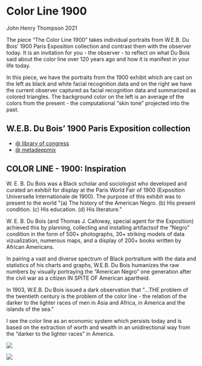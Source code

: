 # Color Line 1900

John Henry Thompson
2021

The piece “The Color Line 1900” takes individual portraits from
W.E.B. Du Bois’ 1900 Paris Exposition collection
and contrast them with the observer today. It is an invitation for you - the observer - to reflect on what Du Bois said about the color line over 120 years ago and how it is manifest in your life today.

In this piece, we have the portraits from the 1900 exhibit which are cast on the left as black and white facial recognition data and on the right we have the current observer captured as facial recognition data and summarized as colored triangles. The background color on the left is an average of the colors from the present - the computational “skin tone” projected into the past.

## W.E.B. Du Bois’ 1900 Paris Exposition collection

- [ @ library of congress](https://www.loc.gov/pictures/collection/anedub/)
- [ @ metadeepmix ](http://metadeepmix.com/webdb/webdb/)

## COLOR LINE - 1900: Inspiration

W. E. B. Du Bois was a Black scholar and sociologist who developed and curated an exhibit for display at the Paris World Fair of 1900 (Exposition Universelle Internationale de 1900). The purpose of this exhibit was to present to the world "(a) The history of the American Negro. (b) His present condition. (c) His education. (d) His literature."

W. E. B. Du Bois (and Thomas J. Calloway, special agent for the Exposition) achieved this by planning, collecting and installing artifactsof the “Negro” condition in the form of 500+ photographs, 30+ striking models of data vizualization, numerous maps, and a display of 200+ books written by African Americans.

In pairing a vast and diverse spectrum of Black portraiture with the data and statistics of his charts and graphs, W.E.B. Du Bois humanizes the raw numbers by visually portraying the “American Negro” one generation after the civil war as a citizen IN SPITE OF American apartheid.

In 1903, W.E.B. Du Bois issued a dark observation that "...THE problem of the twentieth century is the problem of the color line - the relation of the darker to the lighter races of men in Asia and Africa, in America and the islands of the sea."

I see the color line as an economic system which persists today and is based on the extraction of worth and wealth in an unidirectional way from the “darker to the lighter races” in America.

[![](https://jht1493.net/a1/skt/assets/mov/Colored-Portraits-2021/2022-01-01/IMG_0572-color-line.JPEG)](https://jht1493.net/a1/skt/assets/mov/Colored-Portraits-2021/2022-01-01/IMG_0572-color-line.JPEG)

[![](https://jht1493.net/a1/skt/assets/mov/Colored-Portraits-2021/2021/0-color-line-1900_2021-08-23-1.jpg)](https://jht1493.net/a1/skt/assets/mov/Colored-Portraits-2021/2021/0-color-line-1900_2021-08-23-1.jpg)
